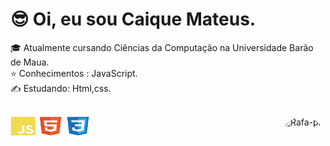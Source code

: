 # 😎 Oi, eu sou Caique Mateus.
🎓 Atualmente cursando Ciências da Computação na Universidade Barão de Maua. <br>
⭐ Conhecimentos : JavaScript. <br>
✍️ Estudando: Html,css.

<div style="display: inline_block"><br>
  <img align="center" alt="icone-Js" height="30" width="40" src="https://raw.githubusercontent.com/devicons/devicon/master/icons/javascript/javascript-plain.svg">
  <img align="center" alt="icone-HTML" height="30" width="40" src="https://raw.githubusercontent.com/devicons/devicon/master/icons/html5/html5-original.svg">
  <img align="center" alt="icone-CSS" height="30" width="40" src="https://raw.githubusercontent.com/devicons/devicon/master/icons/css3/css3-original.svg">
  <img align="right" alt="Rafa-pic" height="150" style="border-radius:50px;" src="https://i.pinimg.com/736x/86/44/72/8644720aeaa3329a44cb3b1ec413b8ac.jpg?width=676&height=676">
</div>
